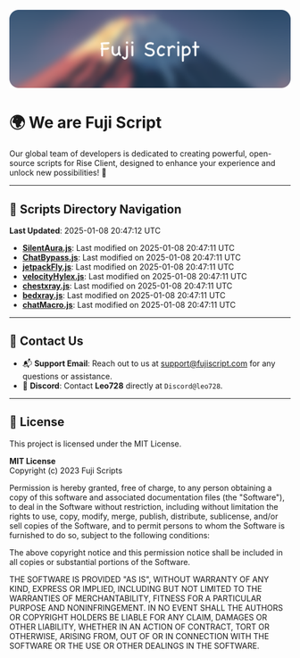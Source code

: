 ![Banner](.github/b.webp)

# 🌍 **We are Fuji Script**

Our global team of developers is dedicated to creating powerful, open-source scripts for Rise Client, designed to enhance your experience and unlock new possibilities! 🌟

---
<!-- SCRIPTS_NAVIGATION_START -->
## 📂 **Scripts Directory Navigation**

**Last Updated**: 2025-01-08 20:47:12 UTC

- **[SilentAura.js](scripts/SilentAura.js)**: Last modified on 2025-01-08 20:47:11 UTC
- **[ChatBypass.js](scripts/ChatBypass.js)**: Last modified on 2025-01-08 20:47:11 UTC
- **[jetpackFly.js](scripts/jetpackFly.js)**: Last modified on 2025-01-08 20:47:11 UTC
- **[velocityHylex.js](scripts/velocityHylex.js)**: Last modified on 2025-01-08 20:47:11 UTC
- **[chestxray.js](scripts/chestxray.js)**: Last modified on 2025-01-08 20:47:11 UTC
- **[bedxray.js](scripts/bedxray.js)**: Last modified on 2025-01-08 20:47:11 UTC
- **[chatMacro.js](scripts/chatMacro.js)**: Last modified on 2025-01-08 20:47:11 UTC

<!-- SCRIPTS_NAVIGATION_END -->

---

## 💬 **Contact Us**  
- 📬 **Support Email**: Reach out to us at [support@fujiscript.com](mailto:support@fujiscript.com) for any questions or assistance.  
- 💬 **Discord**: Contact **Leo728** directly at `Discord@leo728`.

---

## 📜 **License**

This project is licensed under the MIT License.  

**MIT License**  
Copyright (c) 2023 Fuji Scripts  

Permission is hereby granted, free of charge, to any person obtaining a copy of this software and associated documentation files (the "Software"), to deal in the Software without restriction, including without limitation the rights to use, copy, modify, merge, publish, distribute, sublicense, and/or sell copies of the Software, and to permit persons to whom the Software is furnished to do so, subject to the following conditions:  

The above copyright notice and this permission notice shall be included in all copies or substantial portions of the Software.  

THE SOFTWARE IS PROVIDED "AS IS", WITHOUT WARRANTY OF ANY KIND, EXPRESS OR IMPLIED, INCLUDING BUT NOT LIMITED TO THE WARRANTIES OF MERCHANTABILITY, FITNESS FOR A PARTICULAR PURPOSE AND NONINFRINGEMENT. IN NO EVENT SHALL THE AUTHORS OR COPYRIGHT HOLDERS BE LIABLE FOR ANY CLAIM, DAMAGES OR OTHER LIABILITY, WHETHER IN AN ACTION OF CONTRACT, TORT OR OTHERWISE, ARISING FROM, OUT OF OR IN CONNECTION WITH THE SOFTWARE OR THE USE OR OTHER DEALINGS IN THE SOFTWARE.  
